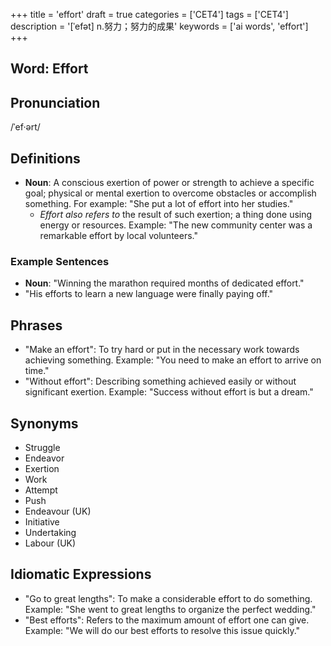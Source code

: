 +++
title = 'effort'
draft = true
categories = ['CET4']
tags = ['CET4']
description = '[ˈefət] n.努力；努力的成果'
keywords = ['ai words', 'effort']
+++

## Word: Effort

## Pronunciation
/ˈef·ərt/

## Definitions
- **Noun**: A conscious exertion of power or strength to achieve a specific goal; physical or mental exertion to overcome obstacles or accomplish something. For example: "She put a lot of effort into her studies."
  - *Effort also refers to* the result of such exertion; a thing done using energy or resources. Example: "The new community center was a remarkable effort by local volunteers."

### Example Sentences
- **Noun**: "Winning the marathon required months of dedicated effort."
- "His efforts to learn a new language were finally paying off."

## Phrases
- "Make an effort": To try hard or put in the necessary work towards achieving something. Example: "You need to make an effort to arrive on time."
- "Without effort": Describing something achieved easily or without significant exertion. Example: "Success without effort is but a dream."

## Synonyms
- Struggle
- Endeavor
- Exertion
- Work
- Attempt
- Push
- Endeavour (UK)
- Initiative
- Undertaking
- Labour (UK) 

## Idiomatic Expressions
- "Go to great lengths": To make a considerable effort to do something. Example: "She went to great lengths to organize the perfect wedding."
- "Best efforts": Refers to the maximum amount of effort one can give. Example: "We will do our best efforts to resolve this issue quickly."
